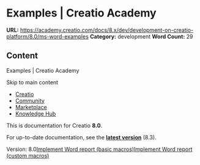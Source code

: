 # Examples | Creatio Academy

**URL:**
https://academy.creatio.com/docs/8.x/dev/development-on-creatio-platform/8.0/ms-word-examples
**Category:** development **Word Count:** 29

## Content

Examples | Creatio Academy

Skip to main content

- [Creatio](https://www.creatio.com/)
- [Community](https://community.creatio.com/)
- [Marketplace](https://marketplace.creatio.com/)
- [Knowledge Hub](https://knowledge-hub.creatio.com/)

This is documentation for Creatio **8.0**.

For up-to-date documentation, see the
**[latest version](/docs/8.x/dev/development-on-creatio-platform/ms-word-examples)**
(8.3).

Version:
8.0[Implement Word report (basic macros)](/docs/8.x/dev/development-on-creatio-platform/8.0/platform-customization/classic-ui/ms-word/examples/create-ms-word-report-basic-macros)[Implement Word report (custom macros)](/docs/8.x/dev/development-on-creatio-platform/8.0/platform-customization/classic-ui/ms-word/examples/create-ms-word-report-custom-macros)
